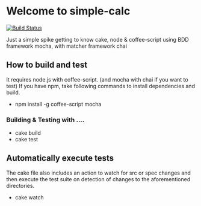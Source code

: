 # Welcome to simple-calc

[![Build Status](https://secure.travis-ci.org/zakgrant/simple-calculator.png)](http://travis-ci.org/zakgrant/simple-calculator)

Just a simple spike getting to know cake, node & coffee-script using BDD framework mocha, with matcher framework chai

## How to build and test

It requires node.js with coffee-script. (and mocha with chai if you want to test)
If you have npm, take following commands to install dependencies and build.

* npm install -g coffee-script mocha

### Building & Testing with ....

* cake build
* cake test

## Automatically execute tests

The cake file also includes an action to watch for src or spec changes and then execute the test suite on detection of changes to the aforementioned directories.

* cake watch
